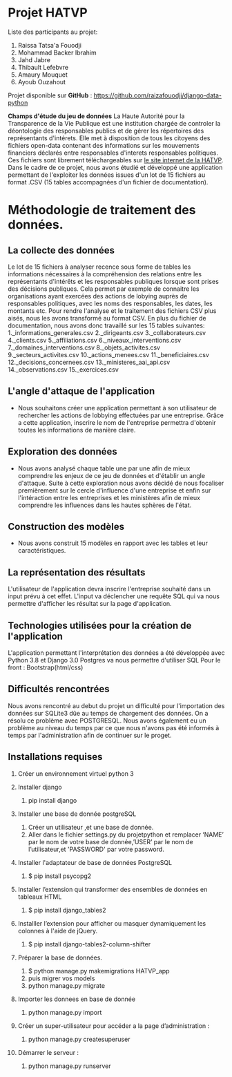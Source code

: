 
Projet HATVP
============
Liste des participants au projet:
   1. Raissa Tatsa'a Fouodji
   2. Mohammad Backer Ibrahim
   3. Jahd Jabre
   4. Thibault Lefebvre
   5. Amaury Mouquet
   6. Ayoub Ouzahout

Projet disponible sur **GitHub** : https://github.com/raizafouodji/django-data-python

**Champs d'étude du jeu de données**
La Haute Autorité pour la Transparence de la Vie Publique est une institution chargée de controler la
déontologie des responsables publics et de gérer les répertoires des représentants d'intérets.
Elle met à disposition de tous les citoyens des fichiers open-data contenant des informations sur les
mouvements financiers déclarés entre responsables d'interets responsables politiques. Ces fichiers sont
librement téléchargeables sur [le site internet de la HATVP](https://www.hatvp.fr/le-repertoire/#open-data-repertoire).
Dans le cadre de ce projet, nous avons étudié et développé une application permettant de l'exploiter les
données issues d'un lot de 15 fichiers au format .CSV (15 tables accompagnées d'un fichier de documentation).

Méthodologie de traitement des données.
=======================================

La collecte des données
-----------------------
Le lot de 15 fichiers à analyser recence sous forme de tables les informations nécessaires à la compréhension
des relations entre les représentants d'intérêts et les responsables publiques lorsque sont prises des décisions
publiques. Cela permet par exemple de connaitre les organisations ayant exercées des actions de lobying auprès
de responsables politiques, avec les noms des responsables, les dates, les montants etc.
Pour rendre l'analyse et le traitement des fichiers CSV plus aisés, nous les avons transformé au format CSV.
En plus du fichier de documentation, nous avons donc travaillé sur les 15 tables suivantes:
1._informations_generales.csv
2._dirigeants.csv
3._collaborateurs.csv
4._clients.csv
5._affiliations.csv
6._niveaux_interventions.csv
7._domaines_interventions.csv
8._objets_activites.csv
9._secteurs_activites.csv
10._actions_menees.csv
11._beneficiaires.csv
12._decisions_concernees.csv
13._ministeres_aai_api.csv
14._observations.csv
15._exercices.csv

L'angle d'attaque de l'application
-------------------------
- Nous souhaitons créer une application permettant à son utilisateur de rechercher les actions de lobbying effectuées par une entreprise. Grâce a cette application, inscrire le nom de l'entreprise permettra d'obtenir toutes les informations de manière claire.

Exploration des données
-----------------------
- Nous avons analysé chaque table une par une afin de mieux comprendre les enjeux de ce jeu de données et d'établir un angle d'attaque. Suite à cette exploration nous avons décidé de nous focaliser premièrement sur le cercle d'influence d'une entreprise et enfin sur l'intéraction entre les entreprises et les ministères afin de mieux comprendre les influences dans les hautes sphères de l'état.

Construction des modèles
------------------------
- Nous avons construit 15 modèles en rapport avec les tables et leur caractéristiques.

La représentation des résultats
-------------------------------
L'utilisateur de l'application devra inscrire l'entreprise souhaité dans un input prévu à cet effet. L'input va déclencher une requête SQL qui va nous permettre d'afficher les résultat sur la page d'application.


Technologies utilisées pour la création de l'application
-------------------------------------------------------
L'application permettant l'interprétation des données a été développée avec Python 3.8 et Django 3.0
Postgres va nous permettre d'utiliser SQL
Pour le front : Bootstrap(html/css)


Difficultés rencontrées
------------------------------
Nous avons rencontré au debut du projet un difficulté pour l'importation des données sur SQLite3 dûe au temps de chargement des données. On a résolu ce problème avec POSTGRESQL. 
Nous avons également eu un problème au niveau du temps par ce que nous n'avons pas été informés à temps par l'administration afin de continuer sur le proget.

Installations requises
-------------------------------------------------------------
1. Créer un environnement virtuel python 3

2. Installer django 
    1. pip install django
3. Installer une base de donnée postgreSQL
    1. Créer un  utilisateur ,et une base de donnée.
    2. Aller dans le fichier settings.py du projetpython et remplacer ‘NAME’  par le nom de votre base de donnée,’USER’ par le nom de l’utilisateur,et 'PASSWORD' par votre password.

4. Installer l'adaptateur de base de données PostgreSQL
    1. $ pip install psycopg2
5. Installer l’extension qui transformer des ensembles de données en tableaux HTML
    1. $ pip install django_tables2
6. Installler l’extension  pour afficher ou masquer dynamiquement les colonnes à l'aide de jQuery.
    1. $ pip install django-tables2-column-shifter

7. Préparer la base de données.
    1. $ python manage.py makemigrations HATVP_app
    2. puis  migrer vos models
    3. python manage.py migrate

8. Importer les donnees en base de donnée
    1. python manage.py import

9. Créer un super-utilisateur pour accéder a la page d’administration : 
    1. python manage.py createsuperuser

10. Démarrer le serveur :
    1. python manage.py runserver





